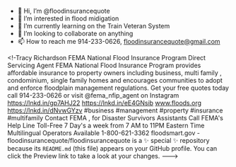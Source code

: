 - 👋 Hi, I’m @floodinsurancequote
- 👀 I’m interested in flood midigation 
- 🌱 I’m currently learning on the Train Veteran System
- 💞️ I’m looking to collaborate on anything
- 📫 How to reach me 914-233-0626,  floodinsurancequote@gmail.com 

<!-Tracy Richardson FEMA National Flood Insurance Program Direct Servicing Agent   FEMA National Flood Insurance Program provides affordable insurance to property owners including business, multi family , condominium, single family homes and encourages communities to adopt and enforce floodplain management regulations.  Get your free quotes today call   914-233-0626 or visit   @fema_nfip_agent on Instagram   https://lnkd.in/gp7AHJ22   https://lnkd.in/eE4GNsib    www.floods.org   https://lnkd.in/dNvwGYzv   #business #management #property #insurance #multifamily   Contact FEMA , for Disaster Survivors   Assistants   Call FEMA's Help Line Toll-Free 7 Day's a   week from 7 AM to 11PM Eastern Time  Multilingual Operators Available   1-800-621-3362  floodsmart.gov -
floodinsurancequote/floodinsurancequote is a ✨ special ✨ repository because its `README.md` (this file) appears on your GitHub profile.
You can click the Preview link to take a look at your changes.
--->
